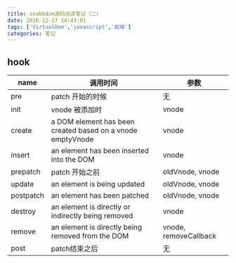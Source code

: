 ```yaml
---
title: snabbdom源码阅读笔记（二）
date: 2016-12-27 14:43:01
tags: ['VirtualDom','javascript','前端']
categories: 笔记
---
```

## hook

| name | 调用时间 | 参数 |
|---  |---|---|
| pre | patch 开始的时候 | 无 |
| init | vnode 被添加时 | vnode |
| create|	a DOM element has been created based on a vnode	emptyVnode |  vnode|
|insert	|an element has been inserted into the DOM	|vnode|
| prepatch |	patch 开始之前	|oldVnode, vnode|
|update|	an element is being updated	|oldVnode, vnode|
|postpatch|	an element has been patched	|oldVnode, vnode|
|destroy|	an element is directly or indirectly being removed	|vnode|
|remove|	an element is directly being removed from the DOM	|vnode, removeCallback|
|post|	patch结束之后	| 无 |
